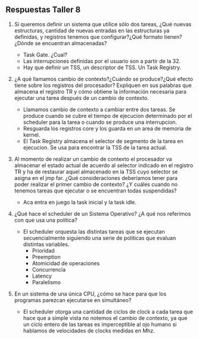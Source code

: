 ## Respuestas Taller 8

1. Si queremos definir un sistema que utilice sólo dos tareas, ¿Qué nuevas estructuras, cantidad de nuevas entradas en las estructuras ya definidas, y registros tenemos que configurar?¿Qué formato tienen? ¿Dónde se encuentran almacenadas?

    - Task Gate. ¿Cual?
    - Las interrupciones definidas por el usuario son a partir de la 32.
    - Hay que definir un TSS, un descriptor de TSS. Un Task Registry.

2. ¿A qué llamamos cambio de contexto?¿Cuándo se produce?¿Qué efecto tiene sobre los registros del procesador? Expliquen en sus palabras que almacena el registro TR y cómo obtiene la información necesaria para ejecutar una tarea después de un cambio de contexto.

    - Llamamos cambio de contexto a cambiar entre dos tareas. Se produce cuando se cubre el tiempo de ejecucion determinado por el scheduler para la tarea o cuando se produce una interrupcion.
    - Resguarda los registros core y los guarda en un area de memoria de kernel.
    - El Task Registry almacena el selector de segmento de la tarea en ejecucion. Se usa para encontrar la TSS de la tarea actual.

3. Al momento de realizar un cambio de contexto el procesador va almacenar el estado actual de acuerdo al selector indicado en el registro TR y ha de restaurar aquel almacenado en la TSS cuyo selector se asigna en el jmp far. ¿Qué consideraciones deberíamos tener para poder realizar el primer cambio de contexto? ¿Y cuáles cuando no tenemos tareas que ejecutar o se encuentran todas suspendidas?
    - Aca entra en juego la task inicial y la task idle.

4.  ¿Qué hace el scheduler de un Sistema Operativo? ¿A qué nos referimos con que usa una política?
    - El scheduler orquesta las distintas tareas que se ejecutan secuencialmente siguiendo una serie de politicas que evaluan distintas variables.
        - Prioridad
        - Preemption
        - Atomicidad de operaciones
        - Concurrencia
        - Latency
        - Paralelismo

5. En un sistema de una única CPU, ¿cómo se hace para que los programas parezcan ejecutarse en simultáneo?
    - El scheduler otorga una cantidad de ciclos de clock a cada tarea que hace que a simple vista no notemos el cambio de contexto, ya que un ciclo entero de las tareas es imperceptible al ojo humano si hablamos de velocidades de clocks medidas en Mhz.